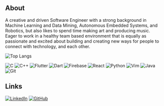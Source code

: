 ## About
A creative and driven Software Engineer with a strong background in Machine Learning and Data Mining, Autonomous Embedded Systems, and Robotics, but also likes to spend time making art and producing music. Eager to work in a healthy team based environment that is equally as passionate and excited about building and creating new ways for people to connect with technology, and each other.

![Top Langs](https://github-readme-stats.vercel.app/api/top-langs/?username=shaheriar&layout=compact&title_color=539BF5&icon_color=1F6FEB&text_color=ADBAC7&bg_color=22272E&show_icons=true)

<img alt="C" src="https://img.shields.io/badge/c-%2300599C.svg?&style=for-the-badge&logo=c&logoColor=white"/> <img alt="C++" src="https://img.shields.io/badge/c++-%2300599C.svg?&style=for-the-badge&logo=c%2B%2B&ogoColor=white"/> <img alt="Flutter" src="https://img.shields.io/badge/Flutter-%2302569B.svg?&style=for-the-badge&logo=Flutter&logoColor=white" /> <img alt="Dart" src="https://img.shields.io/badge/dart-%230175C2.svg?&style=for-the-badge&logo=dart&logoColor=white"/> <img alt="Firebase" src="https://img.shields.io/badge/firebase-%23039BE5.svg?&style=for-the-badge&logo=firebase"/> <img alt="React" src="https://img.shields.io/badge/react-%2320232a.svg?&style=for-the-badge&logo=react&logoColor=%2361DAFB"/> <img alt="Python" src="https://img.shields.io/badge/python-%2314354C.svg?&style=for-the-badge&logo=python&logoColor=white"/> <img alt="Vim" src="https://img.shields.io/badge/VIM-%2311AB00.svg?&style=for-the-badge&logo=vim&logoColor=white"/> <img alt="Java" src="https://img.shields.io/badge/java-%23ED8B00.svg?&style=for-the-badge&logo=java&logoColor=white"/> <img alt="Git" src="https://img.shields.io/badge/git-%23F05033.svg?&style=for-the-badge&logo=git&logoColor=white"/>

## Links
[<img alt="LinkedIn" src="https://img.shields.io/badge/linkedin-%230077B5.svg?&style=for-the-badge&logo=linkedin&logoColor=white"/>](https://www.linkedin.com/in/shaheriar)
[<img alt="GitHub" src="https://img.shields.io/badge/github-%23121011.svg?&style=for-the-badge&logo=github&logoColor=white"/>](https://github.com/shaheriar)
